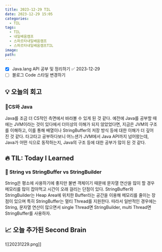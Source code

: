 ```yaml
---
title: 2023-12-29 TIL
date: 2023-12-29 15:05
categories:
  - TIL
tags:
  - TIL
  - 내일배움캠프
  - 스파르타내일배움캠프
  - 스파르타내일배움캠프TIL
image: 
path:
---
```


- [x] Java.lang API 공부 및 정리하기 ✅ 2023-12-29
- [ ] 블로그 Code 스타일 변경하기

## 💡 오늘의 회고
### 👀CS와 Java
Java를 조금 더 CS적인 측면에서 바라볼 수 있게 된 것 같다. 예전에 Java를 공부할 때에는 JVM이라는 것이 있다에서 더이상의 이해가 되지 않았었다면, 지금은 JVM의 구조를 이해하고, 이를 통해 배열이나 StringBuffer의 저장 방식 등에 대한 이해가 더 깊어진 것 같다. 타고타고 공부하다보니 어느샌가 JVM에서 Java API까지 넘어왔는데, Java가 어떤 식으로 동작하는지, Java의 구조 등에 대한 공부가 많이 된 것 같다.


## 🔥 TIL: Today I Learned
### 👀 String vs StringBuffer vs StringBuilder
String은 평소에 사용하기에 좋지만 불변 객체이기 때문에 문자열 연산을 많이 할 경우 메모리를 많이 잡아먹고 시간이 오래 걸리는 단점이 있다. StringBuffer와 StringBuilder는 Heap Area에 위치한 Buffer라는 공간을 이용해 메모리를 줄이는 장점이 있으며 특히 StringBuffer는 멀티 Thread를 지원한다. 따라서 일반적인 경우에는 String, 문자열 연산이 많으면서 single Thread면 StringBuilder, multi Thread면 StringBuffer를 사용하자.

## 📈 오늘 추가된 Second Brain
![[20231229.png]]
